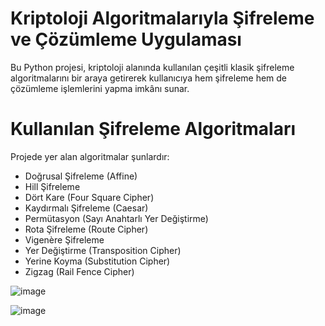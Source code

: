 # Kriptoloji Algoritmalarıyla Şifreleme ve Çözümleme Uygulaması
Bu Python projesi, kriptoloji alanında kullanılan çeşitli klasik şifreleme algoritmalarını bir araya getirerek kullanıcıya hem şifreleme hem de çözümleme işlemlerini yapma imkânı sunar.

# Kullanılan Şifreleme Algoritmaları
Projede yer alan algoritmalar şunlardır:

- Doğrusal Şifreleme (Affine)
- Hill Şifreleme
- Dört Kare (Four Square Cipher)
- Kaydırmalı Şifreleme (Caesar)
- Permütasyon (Sayı Anahtarlı Yer Değiştirme)
- Rota Şifreleme (Route Cipher)
- Vigenère Şifreleme
- Yer Değiştirme (Transposition Cipher)
- Yerine Koyma (Substitution Cipher)
- Zigzag (Rail Fence Cipher)



![image](https://github.com/user-attachments/assets/3e06cb9f-cbae-4e35-a76a-f9518f22fb58)










![image](https://github.com/user-attachments/assets/0e8b7d3f-05cd-42f0-9e00-3e572c884e5d)
